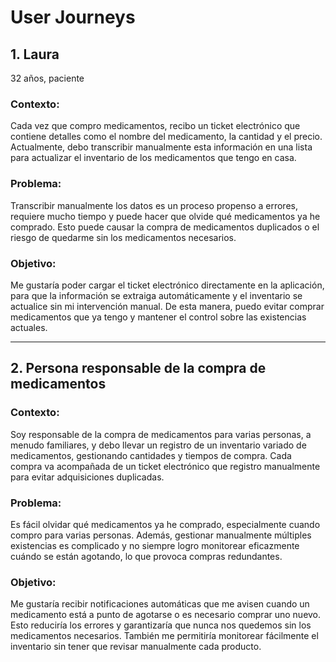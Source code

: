 # User Journeys

## 1. Laura
   32 años, paciente

### Contexto:
Cada vez que compro medicamentos, recibo un ticket electrónico que contiene detalles como el nombre del medicamento, la cantidad y el precio. Actualmente, debo transcribir manualmente esta información en una lista para actualizar el inventario de los medicamentos que tengo en casa.

### Problema:
Transcribir manualmente los datos es un proceso propenso a errores, requiere mucho tiempo y puede hacer que olvide qué medicamentos ya he comprado. Esto puede causar la compra de medicamentos duplicados o el riesgo de quedarme sin los medicamentos necesarios.

### Objetivo:
Me gustaría poder cargar el ticket electrónico directamente en la aplicación, para que la información se extraiga automáticamente y el inventario se actualice sin mi intervención manual. De esta manera, puedo evitar comprar medicamentos que ya tengo y mantener el control sobre las existencias actuales.

---

## 2. Persona responsable de la compra de medicamentos

### Contexto:
Soy responsable de la compra de medicamentos para varias personas, a menudo familiares, y debo llevar un registro de un inventario variado de medicamentos, gestionando cantidades y tiempos de compra. Cada compra va acompañada de un ticket electrónico que registro manualmente para evitar adquisiciones duplicadas.

### Problema:
Es fácil olvidar qué medicamentos ya he comprado, especialmente cuando compro para varias personas. Además, gestionar manualmente múltiples existencias es complicado y no siempre logro monitorear eficazmente cuándo se están agotando, lo que provoca compras redundantes.

### Objetivo:
Me gustaría recibir notificaciones automáticas que me avisen cuando un medicamento está a punto de agotarse o es necesario comprar uno nuevo. Esto reduciría los errores y garantizaría que nunca nos quedemos sin los medicamentos necesarios. También me permitiría monitorear fácilmente el inventario sin tener que revisar manualmente cada producto.
